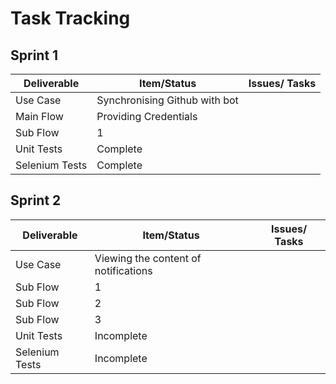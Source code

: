 
# Task Tracking

## Sprint 1

| Deliverable       | Item/Status                     | Issues/ Tasks  |
| ------------------| --------------------------------| ---------------|
| Use Case          |  Synchronising Github with bot  |                |
| Main Flow         |  Providing Credentials          |                |
| Sub Flow          |  1                              |                |
| Unit Tests        |  Complete                       |                |
| Selenium Tests    |  Complete                       |                |


## Sprint 2

| Deliverable       | Item/Status                           | Issues/ Tasks  |
| ------------------| --------------------------------------| ---------------|
| Use Case          | Viewing the content of notifications  |                |
| Sub Flow          | 1                                     |                |
| Sub Flow          | 2                                     |                |
| Sub Flow          | 3                                     |                |
| Unit Tests        | Incomplete                            |                |
| Selenium Tests    | Incomplete                            |                |



